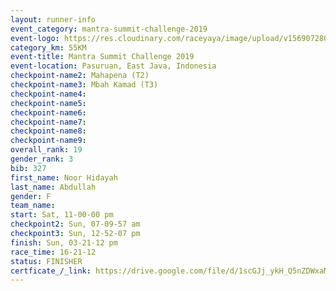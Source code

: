```yaml
---
layout: runner-info 
event_category: mantra-summit-challenge-2019 
event-logo: https://res.cloudinary.com/raceyaya/image/upload/v1569072809/logo/mantra-image_segrbx.jpg
category_km: 55KM 
event-title: Mantra Summit Challenge 2019 
event-location: Pasuruan, East Java, Indonesia 
checkpoint-name2: Mahapena (T2) 
checkpoint-name3: Mbah Kamad (T3) 
checkpoint-name4: 
checkpoint-name5: 
checkpoint-name6: 
checkpoint-name7: 
checkpoint-name8: 
checkpoint-name9: 
overall_rank: 19
gender_rank: 3
bib: 327
first_name: Noor Hidayah
last_name: Abdullah
gender: F
team_name: 
start: Sat, 11-00-00 pm
checkpoint2: Sun, 07-09-57 am
checkpoint3: Sun, 12-52-07 pm
finish: Sun, 03-21-12 pm
race_time: 16-21-12
status: FINISHER
certficate_/_link: https://drive.google.com/file/d/1scGJj_ykH_Q5nZDWxaM8Ytu6cUW8BtvO/view?usp=sharing","Certficate")
---
```


